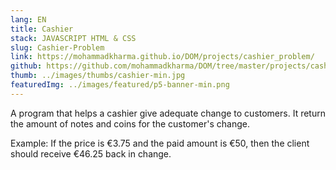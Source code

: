 ```yaml
---
lang: EN
title: Cashier
stack: JAVASCRIPT HTML & CSS
slug: Cashier-Problem
link: https://mohammadkharma.github.io/DOM/projects/cashier_problem/
github: https://github.com/mohammadkharma/DOM/tree/master/projects/cashier_problem
thumb: ../images/thumbs/cashier-min.jpg
featuredImg: ../images/featured/p5-banner-min.png
---
```


A program that helps a cashier give adequate change to customers. It return the amount of notes and coins for the customer's change.

Example: If the price is €3.75 and the paid amount is €50, then the client should receive €46.25 back in change.
